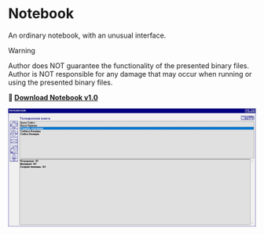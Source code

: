 # Notebook

An ordinary notebook, with an unusual interface.

> [!WARNING]
> Author does NOT guarantee the functionality of the presented binary files.
> Author is NOT responsible for any damage that may occur when running or using the presented binary files.

**:floppy_disk: [Download Notebook v1.0](notebook_v10.exe)**

![Notebook](notebook.png)
